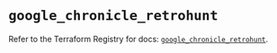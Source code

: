 # `google_chronicle_retrohunt`

Refer to the Terraform Registry for docs: [`google_chronicle_retrohunt`](https://registry.terraform.io/providers/hashicorp/google/6.49.0/docs/resources/chronicle_retrohunt).
